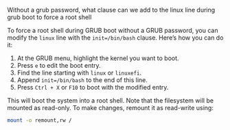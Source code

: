 Without a grub password, what clause can we add to the linux line during grub boot to force a root shell

To force a root shell during GRUB boot without a GRUB password, you can modify the `linux` line with the `init=/bin/bash` clause. Here’s how you can do it:

1. At the GRUB menu, highlight the kernel you want to boot.
2. Press `e` to edit the boot entry.
3. Find the line starting with `linux` or `linuxefi`.
4. Append `init=/bin/bash` to the end of this line.
5. Press `Ctrl + X` or `F10` to boot with the modified entry.

This will boot the system into a root shell. Note that the filesystem will be mounted as read-only. To make changes, remount it as read-write using:

```bash
mount -o remount,rw /
```
